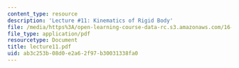 ```yaml
---
content_type: resource
description: 'Lecture #11: Kinematics of Rigid Body'
file: /media/https%3A/open-learning-course-data-rc.s3.amazonaws.com/16-61-aerospace-dynamics-spring-2003/ab3c253b08d0e2a62f97b30031338fa0_lecture11.pdf
file_type: application/pdf
resourcetype: Document
title: lecture11.pdf
uid: ab3c253b-08d0-e2a6-2f97-b30031338fa0
---
```

